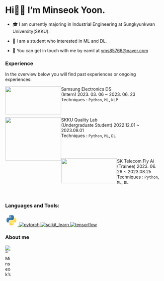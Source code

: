 <h1 align="left">Hi✋🏻 I’m Minseok Yoon.</h1>

- 🎓 I am currently majoring in Industrial Engineering at Sungkyunkwan University(SKKU).

- 🌱 I am a student who interested in ML and DL.
  
- 💬 You can get in touch with me by eamil at yms85766@naver.com

### Experience
In the overview below you will find past experiences or ongoing experiences:

<img align="left" height="90px" width="180px" src="https://github.com/mminseok1/mminseok1/assets/123230900/4b30dba8-4b62-45ca-8421-a9edd9c671dd"/>

Samsung Electronics DS\
(Intern) 2023. 03. 06 ~ 2023. 06. 23 \
Techniques :  `Python`, `ML`, `NLP`  \
<br/>
<br/>

<img align="left" height="140px" width="180px" src="https://github.com/mminseok1/mminseok1/assets/123230900/82b15e7c-662e-442d-999e-10243f4ba978"/>

SKKU Quality Lab \
(Undergraduate Student) 2022.12.01 ~ 2023.09.01 \
Techniques :  `Python`, `ML`, `DL` \
<br/>
<br/>
<br/>

<img align="left" height="80px" width="180px" src="https://github.com/mminseok1/mminseok1/assets/123230900/2b7b0655-a8a4-4cc2-8d76-e5eedb8d08e0"/>

SK Telecom Fly Ai \
(Trainee) 2023. 06. 26 ~ 2023.08.25 \
Techniques :  `Python`, `ML`, `DL` 
<br/>
<br/>
<br/>

<h3 align="left">Languages and Tools:</h3>
<p align="left"> <a href="https://www.python.org" target="_blank" rel="noreferrer"> <img src="https://raw.githubusercontent.com/devicons/devicon/master/icons/python/python-original.svg" alt="python" width="40" height="40"/> </a> <a href="https://pytorch.org/" target="_blank" rel="noreferrer"> <img src="https://www.vectorlogo.zone/logos/pytorch/pytorch-icon.svg" alt="pytorch" width="40" height="40"/> </a> <a href="https://scikit-learn.org/" target="_blank" rel="noreferrer"> <img src="https://upload.wikimedia.org/wikipedia/commons/0/05/Scikit_learn_logo_small.svg" alt="scikit_learn" width="40" height="40"/> </a> <a href="https://www.tensorflow.org" target="_blank" rel="noreferrer"> <img src="https://www.vectorlogo.zone/logos/tensorflow/tensorflow-icon.svg" alt="tensorflow" width="40" height="40"/> </a> </p>


### About me
<a href="https://www.instagram.com/mminseok_/" target="_blank">
  <img align="left" alt=“’Minseok’s Instagram" width="22px" src="https://raw.githubusercontent.com/hussainweb/hussainweb/main/icons/instagram.png" /> 
<br/>
<br/>

  
